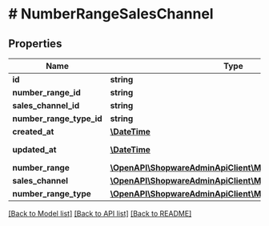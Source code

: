 # # NumberRangeSalesChannel

## Properties

Name | Type | Description | Notes
------------ | ------------- | ------------- | -------------
**id** | **string** |  | [optional]
**number_range_id** | **string** |  |
**sales_channel_id** | **string** |  |
**number_range_type_id** | **string** |  | [optional]
**created_at** | [**\DateTime**](\DateTime.md) |  | [readonly]
**updated_at** | [**\DateTime**](\DateTime.md) |  | [optional] [readonly]
**number_range** | [**\OpenAPI\ShopwareAdminApiClient\Model\NumberRange**](NumberRange.md) |  | [optional]
**sales_channel** | [**\OpenAPI\ShopwareAdminApiClient\Model\SalesChannel**](SalesChannel.md) |  | [optional]
**number_range_type** | [**\OpenAPI\ShopwareAdminApiClient\Model\NumberRangeType**](NumberRangeType.md) |  | [optional]

[[Back to Model list]](../../README.md#models) [[Back to API list]](../../README.md#endpoints) [[Back to README]](../../README.md)
